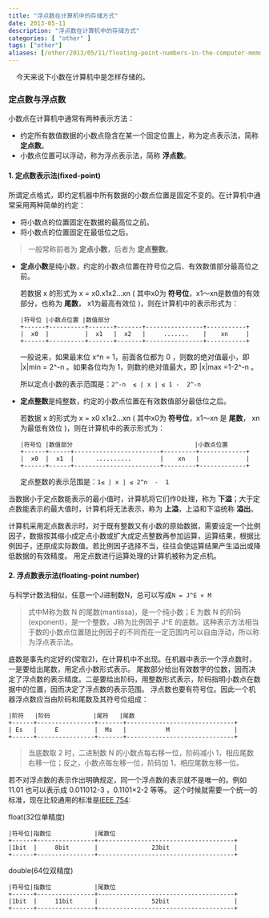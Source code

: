 ```yaml
---
title: "浮点数在计算机中的存储方式"
date: 2013-05-11
description: "浮点数在计算机中的存储方式"
categories: [ "other" ]
tags: ["other"]
aliases: [/other/2013/05/11/floating-point-numbers-in-the-computer-memory/]
---
```


&nbsp;&nbsp;&nbsp;&nbsp;今天来说下小数在计算机中是怎样存储的。
### 定点数与浮点数
小数点在计算机中通常有两种表示方法：

* 约定所有数值数据的小数点隐含在某一个固定位置上，称为定点表示法，简称 **定点数**。
* 小数点位置可以浮动，称为浮点表示法，简称 **浮点数**。

#### 1. 定点数表示法(fixed-point)
所谓定点格式，即约定机器中所有数据的小数点位置是固定不变的。在计算机中通常采用两种简单的约定：

* 将小数点的位置固定在数据的最高位之前。
* 将小数点的位置固定在最低位之后。

> 一般常称前者为 **定点小数**，后者为 **定点整数**。

* **定点小数**是纯小数，约定的小数点位置在符号位之后、有效数值部分最高位之前。

  若数据 x 的形式为 x = x0.x1x2…xn ( 其中x0为 **符号位**，x1～xn是数值的有效部分，也称为 **尾数**， x1为最高有效位 )，则在计算机中的表示形式为：
  
  ```
  |符号位 |小数点位置 |数值部分
  +------+----------+-------+-------+----------------+-----------+
  |  x0  |          |  x1   |  x2   |     .......    |    xn     |
  +------+----------+-------+-------+----------------+-----------+
  ```
  
  一般说来，如果最末位 x^n = 1，前面各位都为 0 ，则数的绝对值最小，即 |x|min = 2^-n 。如果各位均为 1，则数的绝对值最大，即 |x|max =1-2^-n 。
  
  所以定点小数的表示范围是：`2^-n  ≤ | x | ≤ 1 -  2^-n`
  

* **定点整数**是纯整数，约定的小数点位置在有效数值部分最低位之后。

  若数据 x 的形式为 x = x0 x1x2…xn ( 其中x0为 **符号位**，x1～xn 是 **尾数**， xn 为最低有效位 )，则在计算机中的表示形式为：

  ```
  |符号位 |数值部分                                  |小数点位置
  +------+------+------------------------+---------+-------------+
  |  x0  |  x1  |      ..........        |    xn   |             |
  +------+------+------------------------+---------+-------------+
  ```
  
  定点整数的表示范围是：`1≤ | x | ≤ 2^n  -  1`

当数据小于定点数能表示的最小值时，计算机将它们作0处理，称为 **下溢**；大于定点数能表示的最大值时，计算机将无法表示，称为 **上溢**，上溢和下溢统称 **溢出**。

计算机采用定点数表示时，对于既有整数又有小数的原始数据，需要设定一个比例因子，数据按其缩小成定点小数或扩大成定点整数再参加运算，运算结果，根据比例因子，还原成实际数值。若比例因子选择不当，往往会使运算结果产生溢出或降低数据的有效精度。
用定点数进行运算处理的计算机被称为定点机。      

#### 2. 浮点数表示法(floating-point number)
与科学计数法相似，任意一个J进制数N，总可以写成`N = J^E × M`

>式中M称为数 N 的尾数(mantissa)，是一个纯小数；E 为数 N 的阶码(exponent)，是一个整数，J称为比例因子 J^E 的底数。这种表示方法相当于数的小数点位置随比例因子的不同而在一定范围内可以自由浮动，所以称为浮点表示法。

底数是事先约定好的(常取2)，在计算机中不出现。在机器中表示一个浮点数时，一是要给出尾数，用定点小数形式表示。
尾数部分给出有效数字的位数，因而决定了浮点数的表示精度。二是要给出阶码，用整数形式表示，阶码指明小数点在数据中的位置，因而决定了浮点数的表示范围。
浮点数也要有符号位。因此一个机器浮点数应当由阶码和尾数及其符号位组成：

```
|阶符   |阶码            |尾符   |尾数                            
+------+----------------+-------+------------------------------+ 
| Es   |     E          |  Ms   |           M                  | 
+------+----------------+-------+------------------------------+ 
```

>当底数取 2 时，二进制数 N 的小数点每右移一位，阶码减小 1，相应尾数右移一位；反之，小数点每左移一位，阶码加 1，相应尾数左移一位。

若不对浮点数的表示作出明确规定，同一个浮点数的表示就不是唯一的。例如 11.01 也可以表示成 0.011012-3 ，0.1101×2-2 等等。
这个时候就需要一个统一的标准，现在比较通用的标准是[IEEE 754](https://zh.wikipedia.org/zh-cn/IEEE_754):

float(32位单精度)

```
|符号位|指数位            |尾数位
+------+----------------+--------------------------------------+
|1bit  |     8bit       |               23bit                  |
+------+----------------+--------------------------------------+
```

double(64位双精度)

```
|符号位|指数位            |尾数位
+------+----------------+--------------------------------------+
|1bit  |     11bit      |               52bit                  |
+------+----------------+--------------------------------------+
```

